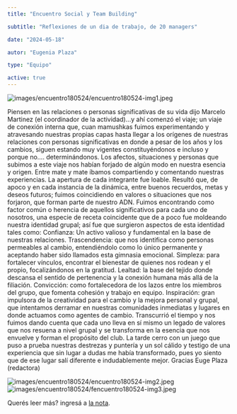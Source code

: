 ```yaml
---
title: "Encuentro Social y Team Building"

subtitle: "Reflexiones de un dia de trabajo, de 20 managers"

date: "2024-05-18"

autor: "Eugenia Plaza"

type: "Equipo"

active: true
---
```


![images/encuentro180524/encuentro180524-img1.jpeg](/images/encuentro180524/encuentro180524-img1.jpeg "EL club es Fundacion")

Piensen en las relaciones o personas significativas de su vida dijo Marcelo Martinez (el coordinador de la actividad)…y ahí comenzó el viaje; un viaje de conexión interna que, cuan mamushkas fuimos experimentando y atravesando nuestras propias capas hasta llegar a los orígenes de nuestras relaciones con personas significativas en donde a pesar de los años y los cambios, siguen estando muy vigentes constituyéndonos e incluso y porque no…. determinándonos. Los afectos, situaciones y personas que subimos a este viaje nos habían forjado de algún modo en nuestra esencia y origen.
Entre mate y mate íbamos compartiendo y comentando nuestras experiencias. La apertura de cada integrante fue loable. Resultó que, de apoco y en cada instancia de la dinámica, entre buenos recuerdos, metas y deseos futuros; fuimos coincidiendo en valores o situaciones que nos forjaron, que forman parte de nuestro ADN. Fuimos encontrando como factor común o herencia de aquellos significativos para cada uno de nosotros, una especie de receta coincidente que de a poco fue moldeando nuestra identidad grupal; así fue que surgieron aspectos de esta identidad tales como:
Confianza: Un activo valioso y fundamental en la base de nuestras relaciones.
Trascendencia: que nos identifica como personas permeables al cambio, entendiéndolo como lo único permanente y aceptando haber sido llamados esta gimnasia emocional.
Simpleza: para fortalecer vínculos, encontrar el bienestar de quienes nos rodean y el propio, focalizándonos en la gratitud.
Lealtad: la base del tejido donde descansa el sentido de pertenencia y la conexión humana más allá de la filiación.
Convicción: como fortalecedora de los lazos entre los miembros del grupo, que fomenta cohesión y trabajo en equipo.
Inspiración: gran impulsora de la creatividad para el cambio y la mejora personal y grupal, que intentamos derramar en nuestras comunidades inmediatas y lugares en donde actuamos como agentes de cambio.
Transcurrió el tiempo y nos fuimos dando cuenta que cada uno lleva en sí mismo un legado de valores que nos resuena a nivel grupal y se transforma en la esencia que nos envuelve y forman el propósito del club.
La tarde cerro con un juego que puso a prueba nuestras destrezas y puntería y un sol cálido y testigo de una experiencia que sin lugar a dudas me había transformado, pues yo siento que de ese lugar salí diferente e indudablemente mejor.
Gracias Euge Plaza (redactora)

![images/encuentro180524/encuentro180524-img2.jpeg](/images/encuentro180524/encuentro180524-img3.jpeg "Encuentro 18/05/24") ![images/encuentro180524/fencuentro180524-img3.jpeg](/images/encuentro180524/encuentro180524-img4.jpeg "Encuentro 18/05/24")

Querés leer más? ingresá a [la nota](https://www.linkedin.com/pulse/reflexiones-de-un-dia-trabajo-20-managers-el-club-del-manager-p6zif/?trackingId=J1COrOx%2BXxP39g6RQ6CQqA%3D%3D).
